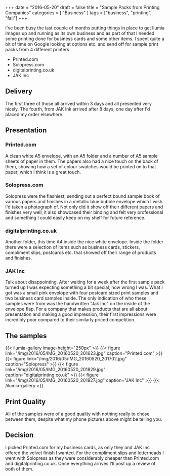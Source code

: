 +++
date = "2016-05-20"
draft = false
title = "Sample Packs from Printing Companies"
categories = [ "Business" ]
tags = ["business", "printing", "fail"]
+++

I've been busy the last couple of months putting things in place to get Ilumia Images up and running as its own business and as part of that I needed some printing done for business cards and some other items.  I spent quite a bit of time on Google looking at options etc. and send off for sample print packs from 4 different printers
 - Printed.com
 - Solopress.com
 - digitalprinting.co.uk
 - JAK Inc
 
## Delivery
The first three of those all arrived within 3 days and all presented very nicely.  The fourth, from JAK Ink arrived after 8 days, one day after I'd placed my order elsewhere.
## Presentation
### Printed.com
A clean white A5 envelope, with an A5 folder and a number of A5 sample sheets of paper in them.  The papers also had a nice touch on the back of them, showing how a set of colour swatches would be printed on to that paper, which I think is a great touch.
### Solopress.com
Solopress were the flashiest, sending out a perfect bound sample book of various papers and finishes in a metallic blue bubble envelope which I wish I'd taken a photograph of.  Not only did it show off their different papers and finishes very well, it also showcased their binding and felt very professional and something I could easily keep on my shelf for future reference.
### digitalprinting.co.uk
Another folder, this time A4 inside the nice white envelope.  Inside the folder there were a selection of items such as business cards, stickers, compliment slips, postcards etc. that showed off their range of products and finishes.
### JAK Inc
Talk about disappointing.  After waiting for a week after the first sample pack turned up I was expecting something a bit special, how wrong I was.  What I got was a small pink envelope with four postcard sized print samples and two business card samples inside.  The only indication of who these samples were from was the handwritten "Jak Inc" on the inside of the envelope flap.  For a company that makes products that are all about presentation and making a good impression, their first impressions were incredibly poor compared to their similarly priced competition.
## The samples
{{< ilumia-gallery image-height="250px" >}}
    {{< figure link="/img/2016/05/IMG_20160520_201623.jpg" caption="Printed.com" >}}
    {{< figure link="/img/2016/05/IMG_20160520_201702.jpg" caption="Solopress" >}}
    {{< figure link="/img/2016/05/IMG_20160520_201829.jpg" caption="digitalprinting.co.uk" >}}
    {{< figure link="/img/2016/05/IMG_20160520_201927.jpg" caption="JAK Inc" >}}
{{< /ilumia-gallery >}}
## Print Quality
All of the samples were of a good quality with nothing really to chose between them, despite what my phone pictures above might be telling you.
## Decision
I picked Printed.com for my business cards, as only they and JAK Inc offered the velvet finish I wanted.  For the compliment slips and letterheads I went with Solopress as they were considerably cheaper than Printed.com and digitalprinting.co.uk.  Once everything arrives I'll post up a review of both of them.
